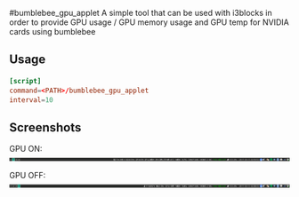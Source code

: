 #bumblebee_gpu_applet
A simple tool that can be used with i3blocks in order to provide GPU usage / GPU memory usage and GPU temp for NVIDIA cards using bumblebee

## Usage
```conf
[script]
command=<PATH>/bumblebee_gpu_applet
interval=10
```

## Screenshots
GPU ON:
![GPU On](gpu_on.png)

GPU OFF:
![GPU Off](gpu_off.png)
